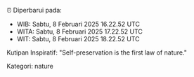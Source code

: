 ⏰ Diperbarui pada:
- WIB: Sabtu, 8 Februari 2025 16.22.52 UTC
- WITA: Sabtu, 8 Februari 2025 17.22.52 UTC
- WIT: Sabtu, 8 Februari 2025 18.22.52 UTC

Kutipan Inspiratif:
"Self-preservation is the first law of nature."


Kategori: nature

